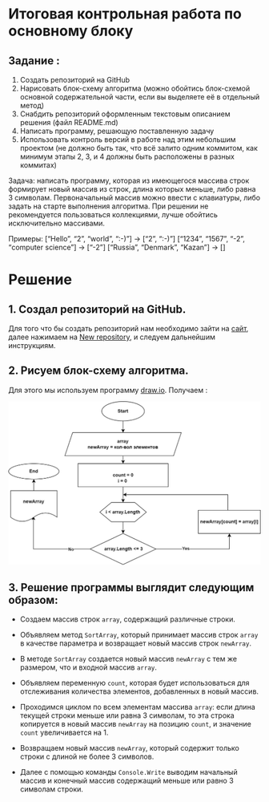 # Итоговая контрольная работа по основному блоку

## Задание :

1. Создать репозиторий на GitHub
2. Нарисовать блок-схему алгоритма (можно обойтись блок-схемой основной содержательной части, если вы выделяете её в отдельный метод)
3. Снабдить репозиторий оформленным текстовым описанием решения (файл README.md)
4. Написать программу, решающую поставленную задачу
5. Использовать контроль версий в работе над этим небольшим проектом (не должно быть так, что всё залито одним коммитом, как минимум этапы 2, 3, и 4 должны быть расположены в разных коммитах)

Задача: написать программу, которая из имеющегося массива строк формирует новый массив из строк, длина которых меньше, либо равна 3 символам. Первоначальный массив можно ввести с клавиатуры, либо задать на старте выполнения алгоритма. При решении не рекомендуется пользоваться коллекциями, лучше обойтись исключительно массивами.

Примеры:
[“Hello”, “2”, “world”, “:-)”] → [“2”, “:-)”]
[“1234”, “1567”, “-2”, “computer science”] → [“-2”]
[“Russia”, “Denmark”, “Kazan”] → []

# Решение

## 1. Создал репозиторий на GitHub.

Для того что бы создать репозиторий нам необходимо зайти на [сайт](https://github.com/), далее нажимаем на [New repository](https://github.com/new), и следуем дальнейшим инструкциям.

## 2. Рисуем блок-схему алгоритма.

Для этого мы используем программу [draw.io](https://app.diagrams.net/).
Получаем :

 ![блок-схему](<Algorithm Flowchart .png>)

## 3. Решение программы выглядит следующим образом:

- Создаем массив строк `array`, содержащий различные строки.

- Объявляем метод `SortArray`, который принимает массив строк `array` в качестве параметра и возвращает новый массив строк `newArray`.

- В методе `SortArray` создается новый массив `newArray` с тем же размером, что и входной массив `array`.

- Объявляем переменную `count`, которая будет использоваться для отслеживания количества элементов, добавленных в новый массив.

- Проходимся циклом по всем элементам массива `array`:
если длина текущей строки меньше или равна 3 символам, то эта строка копируется в новый массив `newArray` на позицию `count`, и значение `count` увеличивается на 1.

- Возвращаем новый массив `newArray`, который содержит только строки с длиной не более 3 символов.
- Далее с помощью команды `Console.Write` выводим начальный массив и конечный массив содержащий меньше или равно 3 символам строки.


